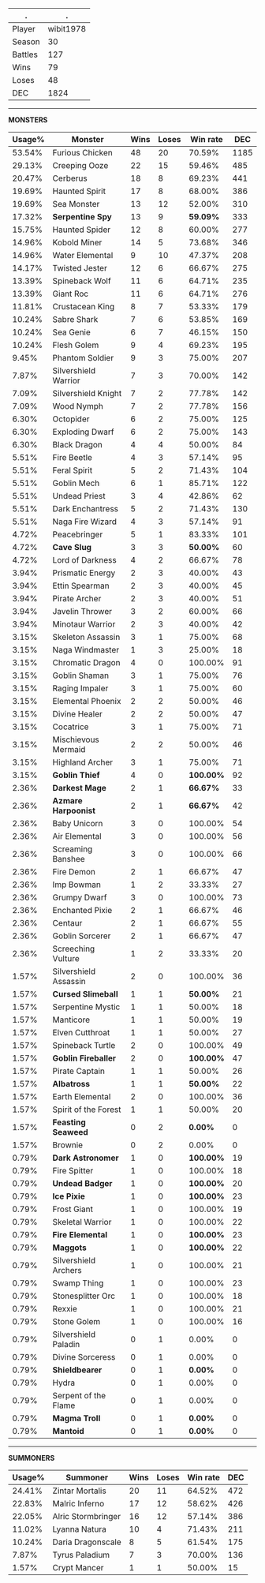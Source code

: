 .|.
|-|-
Player|wibit1978
Season|30
Battles|127
Wins|79
Loses|48
DEC|1824

---
**MONSTERS**

Usage%|Monster|Wins|Loses|Win rate|DEC|
-|-|-|-|-|-|
53.54%|Furious Chicken|48|20|70.59%|1185|
29.13%|Creeping Ooze|22|15|59.46%|485|
20.47%|Cerberus|18|8|69.23%|441|
19.69%|Haunted Spirit|17|8|68.00%|386|
19.69%|Sea Monster|13|12|52.00%|310|
17.32%|**Serpentine Spy**|13|9|**59.09%**|333|
15.75%|Haunted Spider|12|8|60.00%|277|
14.96%|Kobold Miner|14|5|73.68%|346|
14.96%|Water Elemental|9|10|47.37%|208|
14.17%|Twisted Jester|12|6|66.67%|275|
13.39%|Spineback Wolf|11|6|64.71%|235|
13.39%|Giant Roc|11|6|64.71%|276|
11.81%|Crustacean King|8|7|53.33%|179|
10.24%|Sabre Shark|7|6|53.85%|169|
10.24%|Sea Genie|6|7|46.15%|150|
10.24%|Flesh Golem|9|4|69.23%|195|
9.45%|Phantom Soldier|9|3|75.00%|207|
7.87%|Silvershield Warrior|7|3|70.00%|142|
7.09%|Silvershield Knight|7|2|77.78%|142|
7.09%|Wood Nymph|7|2|77.78%|156|
6.30%|Octopider|6|2|75.00%|125|
6.30%|Exploding Dwarf|6|2|75.00%|143|
6.30%|Black Dragon|4|4|50.00%|84|
5.51%|Fire Beetle|4|3|57.14%|95|
5.51%|Feral Spirit|5|2|71.43%|104|
5.51%|Goblin Mech|6|1|85.71%|122|
5.51%|Undead Priest|3|4|42.86%|62|
5.51%|Dark Enchantress|5|2|71.43%|130|
5.51%|Naga Fire Wizard|4|3|57.14%|91|
4.72%|Peacebringer|5|1|83.33%|101|
4.72%|**Cave Slug**|3|3|**50.00%**|60|
4.72%|Lord of Darkness|4|2|66.67%|78|
3.94%|Prismatic Energy|2|3|40.00%|43|
3.94%|Ettin Spearman|2|3|40.00%|45|
3.94%|Pirate Archer|2|3|40.00%|51|
3.94%|Javelin Thrower|3|2|60.00%|66|
3.94%|Minotaur Warrior|2|3|40.00%|42|
3.15%|Skeleton Assassin|3|1|75.00%|68|
3.15%|Naga Windmaster|1|3|25.00%|18|
3.15%|Chromatic Dragon|4|0|100.00%|91|
3.15%|Goblin Shaman|3|1|75.00%|76|
3.15%|Raging Impaler|3|1|75.00%|60|
3.15%|Elemental Phoenix|2|2|50.00%|46|
3.15%|Divine Healer|2|2|50.00%|47|
3.15%|Cocatrice|3|1|75.00%|71|
3.15%|Mischievous Mermaid|2|2|50.00%|46|
3.15%|Highland Archer|3|1|75.00%|71|
3.15%|**Goblin Thief**|4|0|**100.00%**|92|
2.36%|**Darkest Mage**|2|1|**66.67%**|33|
2.36%|**Azmare Harpoonist**|2|1|**66.67%**|42|
2.36%|Baby Unicorn|3|0|100.00%|54|
2.36%|Air Elemental|3|0|100.00%|56|
2.36%|Screaming Banshee|3|0|100.00%|66|
2.36%|Fire Demon|2|1|66.67%|47|
2.36%|Imp Bowman|1|2|33.33%|27|
2.36%|Grumpy Dwarf|3|0|100.00%|73|
2.36%|Enchanted Pixie|2|1|66.67%|46|
2.36%|Centaur|2|1|66.67%|55|
2.36%|Goblin Sorcerer|2|1|66.67%|47|
2.36%|Screeching Vulture|1|2|33.33%|20|
1.57%|Silvershield Assassin|2|0|100.00%|36|
1.57%|**Cursed Slimeball**|1|1|**50.00%**|21|
1.57%|Serpentine Mystic|1|1|50.00%|18|
1.57%|Manticore|1|1|50.00%|19|
1.57%|Elven Cutthroat|1|1|50.00%|27|
1.57%|Spineback Turtle|2|0|100.00%|49|
1.57%|**Goblin Fireballer**|2|0|**100.00%**|47|
1.57%|Pirate Captain|1|1|50.00%|26|
1.57%|**Albatross**|1|1|**50.00%**|22|
1.57%|Earth Elemental|2|0|100.00%|36|
1.57%|Spirit of the Forest|1|1|50.00%|20|
1.57%|**Feasting Seaweed**|0|2|**0.00%**|0|
1.57%|Brownie|0|2|0.00%|0|
0.79%|**Dark Astronomer**|1|0|**100.00%**|19|
0.79%|Fire Spitter|1|0|100.00%|18|
0.79%|**Undead Badger**|1|0|**100.00%**|20|
0.79%|**Ice Pixie**|1|0|**100.00%**|23|
0.79%|Frost Giant|1|0|100.00%|19|
0.79%|Skeletal Warrior|1|0|100.00%|22|
0.79%|**Fire Elemental**|1|0|**100.00%**|23|
0.79%|**Maggots**|1|0|**100.00%**|22|
0.79%|Silvershield Archers|1|0|100.00%|21|
0.79%|Swamp Thing|1|0|100.00%|23|
0.79%|Stonesplitter Orc|1|0|100.00%|18|
0.79%|Rexxie|1|0|100.00%|21|
0.79%|Stone Golem|1|0|100.00%|16|
0.79%|Silvershield Paladin|0|1|0.00%|0|
0.79%|Divine Sorceress|0|1|0.00%|0|
0.79%|**Shieldbearer**|0|1|**0.00%**|0|
0.79%|Hydra|0|1|0.00%|0|
0.79%|Serpent of the Flame|0|1|0.00%|0|
0.79%|**Magma Troll**|0|1|**0.00%**|0|
0.79%|**Mantoid**|0|1|**0.00%**|0|

---
**SUMMONERS**

Usage%|Summoner|Wins|Loses|Win rate|DEC|
-|-|-|-|-|-|
24.41%|Zintar Mortalis|20|11|64.52%|472|
22.83%|Malric Inferno|17|12|58.62%|426|
22.05%|Alric Stormbringer|16|12|57.14%|386|
11.02%|Lyanna Natura|10|4|71.43%|211|
10.24%|Daria Dragonscale|8|5|61.54%|175|
7.87%|Tyrus Paladium|7|3|70.00%|136|
1.57%|Crypt Mancer|1|1|50.00%|15|
